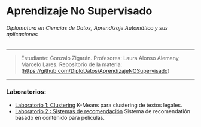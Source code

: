 
# Aprendizaje No Supervisado
###### Diplomatura en Ciencias de Datos, Aprendizaje Automático y sus aplicaciones

---

> Estudiante: Gonzalo Zigarán.
> Profesores: Laura Alonso Alemany, Marcelo Lares.
> Repositorio de la materia: (https://github.com/DiploDatos/AprendizajeNOSupervisado)

---

### Laboratorios:
- [Laboratorio 1:  Clustering](#)
K-Means para clustering de textos legales.
- [Laboratorio 2 : Sistemas de recomendación](#)
Sistema de recomendatión basado en contenido para películas.
